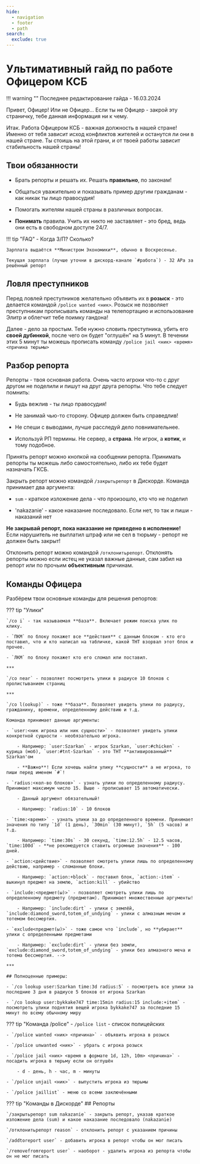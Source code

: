 ```yaml
---
hide:
  - navigation
  - footer
  - path
search:
  exclude: true
---
```


# Ультимативный гайд по работе Офицером КСБ

!!! warning ""
    Последнее редактирование гайда - 16.03.2024

Привет, Офицер! Или не Офицер... Если ты не Офицер - закрой эту страничку, тебе данная информация ни к чему.

Итак. Работа Офицером КСБ - важная должность в нашей стране! Именно от тебя зависит исход конфликтов жителей и останутся ли они в нашей стране. Ты стоишь на этой грани, и от твоей работы зависит стабильность нашей страны!

## Твои обязанности

- Брать репорты и решать их. Решать **правильно**, по законам!

- Общаться уважительно и показывать пример другим гражданам - как никак ты лицо правосудия!

- Помогать жителям нашей страны в различных вопросах.

- **Понимать** правила. Учить их никто не заставляет - это бред, ведь они есть в свободном доступе 24/7.

!!! tip "FAQ"
    - Когда З/П? Сколько?
    
    Зарплата выдаётся **Министром Экономики**, обычно в Воскресенье.

    Текущая зарплата (лучше уточни в дискорд-канале `#работа`) - 32 АРа за решённый репорт

## Ловля преступников
Перед ловлей преступников желательно объявить их в **розыск** - это делается командой `/police wanted <ник>`. Розыск не позволяет преступникам прописывать команды на телепортацию и использование Элитр и облегчит тебе поимку гандона!

Далее - дело за простым. Тебе нужно словить преступника, убить его **своей дубинкой**, после чего он будет "оглушён" на 5 минут. В течении этих 5 минут ты можешь прописать команду `/police jail <ник> <время> <причина тюрьмы>`

## Разбор репорта
Репорты - твоя основная работа. Очень часто игроки что-то с друг другом не поделили и пишут на друг друга репорты. Что тебе следует помнить:

- Будь вежлив - ты лицо правосудия!

- Не занимай чью-то сторону. Офицер должен быть справедлив!

- Не спеши с выводами, лучше расследуй дело повнимательнее.

- Используй РП термины. Не сервер, а **страна**. Не игрок, а **котик**, и тому подобное.

Принять репорт можно кнопкой на сообщении репорта. Принимать репорты ты можешь либо самостоятельно, либо их тебе будет назначать ГКСБ.

Закрыть репорт можно командой `/закрытьрепорт` в Дискорде. Команда принимает два аргумента:

- `sum` - краткое изложение дела - что произошло, кто что не поделил

- 'nakazanie' - какое наказание последовало. Если нет, то так и пиши - наказаний нет

**Не закрывай репорт, пока наказание не приведено в исполнение!** Если нарушитель не выплатил штраф или не сел в тюрьму - репорт не должен быть закрыт!

Отклонить репорт можно командой `/отклонитьрепорт`. Отклонять репорты можно если истец не указал важные данные, сам забил на репорт или по прочьим **объективным** причинам.

## Команды Офицера

Разбёрем твои основные команды для решения репортов:

??? tip "Улики"

    `/co i` - так называемая **база**. Включает режим поиска улик по клику. 
    
    - `ПКМ` по блоку покажет все **действия** с данным блоком - кто его поставил, что и кто написал на табличке, какой ТНТ взорвал этот блок и прочее.

    - `ЛКМ` по блоку покажет кто его сломал или поставил.

    ***

    `/co near` - позволяет посмотреть улики в радиусе 10 блоков с пролистыванием страниц

    ***

    `/co l(ookup)` - тоже **база**. Позволяет увидеть улики по радиусу, гражданину, времени, определенному действию и т.д.

    Команда принимает данные аргументы:
        
    - `user:<ник игрока или ник сущности>` - позволяет увидеть улики конкретной сущности - необязательно игрока.
        
        - Например: `user:Szarkan` - игрок Szarkan, `user:#chicken` - курица (моб), `user:#tnt-Szarkan` - это ТНТ **активированный** Szarkan'ом

        - **Важно**! Если хочешь найти улику **сущности** а не игрока, то пиши перед именем `#`!

    - `radius:<кол-во блоков>` - узнать улики по определенному радиусу. Принимает максимум число 15. Выше - прописывает 15 автоматически.

        - Данный аргумент обязательный!

        - Например: `radius:10` - 10 блоков
    
    - `time:<время>` - узнать улики за до определенного времени. Принимает значения по типу `1d` (1 день), `30min` (30 минут), `5h` (5 часов) и т.д.

        - Например: `time:30s` - 30 секунд, `time:12.5h` - 12.5 часов, `time:100d` - **не рекомедуется ставить огромные значения** - 100 дней.

    - `action:<действие>` - позволяет смотреть улики лишь по определенному действию, например - сломанные блоки.

        - Например: `action:+block` - поставил блок, `action:-item` - выкинул предмет на землю, `action:kill` - убийство

    - `include:<предмет(ы)>` - позволяет смотреть улики лишь по определенному предмету (предметам). Принимает множественные аргументы!

        - Например: `include:dirt` - улики с землёй, `include:diamond_sword,totem_of_undying` - улики с алмазным мечом и тотемом бессмертия.

    - `exclude<предмет(ы)>` - тоже самое что `include`, но **убирает** улики с определенными предметами

        - Например: `exclude:dirt` - улики без земли, `exclude:diamond_sword,totem_of_undying` - улики без алмазного меча и тотема бессмертия. -->

    ***

    ## Полноценные примеры:
    
    - `/co lookup user:Szarkan time:3d radius:5` - посмотреть все улики за последние 3 дня в радиусе 5 блоков от игрока Szarkan

    - `/co lookup user:bykkake747 time:15min radius:15 include:+item` - посмотреть улики поднятия вещей игрока bykkake747 за последние 15 минут по всему обычному миру

??? tip "Команда /police"
    - `/police list` - список полицейских

    - `/police wanted <ник> <причина>` - объявить игрока в розыск

    - `/police unwanted <ник>` - убрать с игрока розыск

    - `/police jail <ник> <время в формате 1d, 12h, 10m> <причина>` - посадить игрока в тюрьму если он оглушён

        - d - день, h - час, m - минуты
    
    - `/police unjail <ник>` - выпустить игрока из тюрьмы

    - `/police jaillist` - меню со всеми заключёнными

??? tip "Команды в Дискорде"
    ## Репорты

    `/закрытьрепорт sum nakazanie` - закрыть репорт, указав краткое изложение дела (sum) и какое наказание последовало (nakazanie)

    `/отклонитьрепорт reason` - отклонить репорт с указанием причины

    `/addtoreport user` - добавить игрока в репорт чтобы он мог писать

    `/removefromreport user` - наоборот - удалить игрока из репорта чтобы он не мог писать

